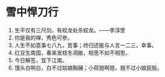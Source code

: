# 雪中悍刀行

1. 生平仅有三尺剑，有蛟龙处杀蛟龙。——李淳罡
2. 你是我的禅，秀色可参。
3. 人生不如意事七八九，苦事；终归还能与人言一二三，幸事。
4. 红豆生南国，春来发枝冬凋敝，相思不如不相思。
5. 今日解签，宜下江南。
6. 馒头白啊白，白不过姑娘胸脯；小荷翘啊翘，翘不过小娘屁股。